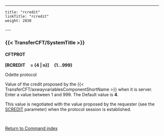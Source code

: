 ---
    title: "rcredit"
    linkTitle: "rcredit"
    weight: 2830
---<span id="rcredit"></span>

### {{< TransferCFT/SystemTitle  >}}

#### CFTPROT

**[RCREDIT     = {4
&#124; n}]     {1...999}**

Odette protocol

Value of the credit proposed by the {{< TransferCFT/axwayvariablesComponentShortName  >}} when it is server.
Enter a value between 1 and 999. The Default value is ****4****.

This value is negotiated with the value proposed by the requester (see
the [SCREDIT](../scredit) parameter) when the protocol session
is established.

 

[Return to Command index](../../)
